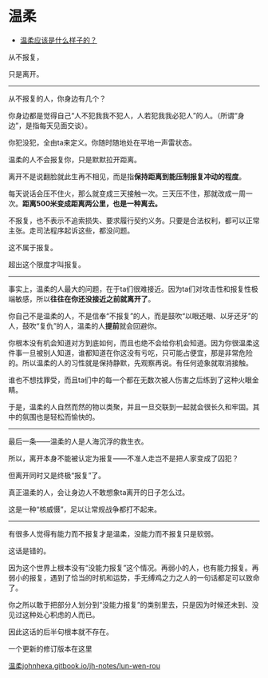 # 温柔

- [温柔应该是什么样子的？](https://www.zhihu.com/question/25539779/answer/1595467549)
  

从不报复，

只是离开。

---

从不报复的人，你身边有几个？

你身边都是觉得自己“人不犯我我不犯人，人若犯我我必犯人”的人。（所谓“身边”，是指每天见面交谈）。

你犯没犯，全由ta来定义。你随时随地处在平地一声雷状态。

温柔的人不会报复你，只是默默拉开距离。

离开不是说翻脸就此生再不相见，而是指**保持距离到能压制报复冲动的程度**。

每天说话会压不住火，那么就变成三天接触一次。三天压不住，那就改成一周一次。**距离500米变成距离两公里，也是一种离去。**

不报复，也不表示不追索损失、要求履行契约义务。只要是合法权利，都可以正常主张。走司法程序起诉这些，都没问题。

这不属于报复。

超出这个限度才叫报复。

---

事实上，温柔的人最大的问题，在于ta们很难接近。因为ta们对攻击性和报复性极端敏感，所以**往往在你还没接近之前就离开了**。

你自己不是温柔的人，不是信奉“不报复”的人，而是鼓吹“以眼还眼、以牙还牙”的人，鼓吹“复仇”的人，温柔的人**提前**就会回避你。

你根本没有机会知道对方到底如何，而且也绝不会给你机会知道。因为你很温柔这件事一旦被别人知道，谁都知道在你这没有亏吃，只可能占便宜，那是非常危险的。所以温柔的人的习性就是保持静默，先观察再说。有任何迹象就取消接触。

谁也不想找罪受，而且ta们中的每一个都在无数次被人伤害之后练到了这种火眼金睛。

于是，温柔的人自然而然的物以类聚，并且一旦交联到一起就会很长久和牢固。其中的氛围也是轻松而愉快的。

---

最后一条——温柔的人是人海沉浮的救生衣。

所以，离开本身不能被认定为报复——不准人走岂不是把人家变成了囚犯？

但离开同时又是终极“报复”了。

真正温柔的人，会让身边人不敢想象ta离开的日子怎么过。

这是一种“核威慑”，足以让常规战争都打不起来。

---

有很多人觉得有能力而不报复才是温柔，没能力而不报复只是软弱。

这话是错的。

因为这个世界上根本没有“没能力报复”这个情况。再弱小的人，也有能力报复。再弱小的报复，遇到了恰当的时机和运势，手无缚鸡之力之人的一句话都足可以致命了。

你之所以敢于把部分人划分到“没能力报复”的类别里去，只是因为时候还未到、没见过这种处心积虑的人而已。

因此这话的后半句根本就不存在。

  

一个更新的修订版本在这里

[温柔​johnhexa.gitbook.io/jh-notes/lun-wen-rou](https://link.zhihu.com/?target=https%3A//johnhexa.gitbook.io/jh-notes/lun-wen-rou)